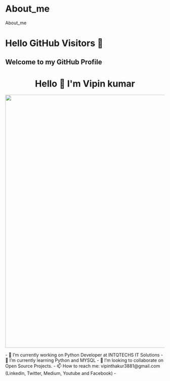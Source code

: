 # About_me
About_me
# Hello GitHub Visitors 👋
## Welcome to my GitHub Profile	
<h1 align = "center"> Hello 👋 I'm Vipin kumar </h1>	
 <img src="https://media2.giphy.com/media/2wh5K6dS9glKGCKVbK/giphy.gif?cid=ecf05e47kcvlt9zkl30zlc81dha8sqg4b0m94qmrb19fasez&rid=giphy.gif&ct=g"  width="800"  align = 'center'>	 


 <p align="center"> </p>	 
	- 🔭 I’m currently working on Python Developer at INTQTECHS IT Solutions
- 🌱 I’m currently learning Python and MYSQL	
- 👯 I’m looking to collaborate on Open Source Projects.	
- 📫 How to reach me: vipinthakur3881@gmail.com (Linkedin, Twitter, Medium, Youtube and Facebook)	- 
